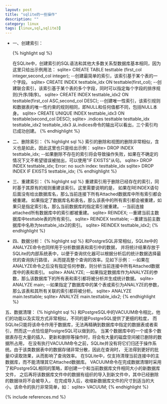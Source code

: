 ```yaml
---
layout: post
title: "sqlite的一些操作"
description: ""
category: linux
tags: [linux,sql,sqlite3]
---
```




* 一、创建索引：

    {% highlight sql %}


    在SQLite中，创建索引的SQL语法和其他大多数关系型数据库基本相同，因为这里只给出示例用法：
    sqlite> CREATE TABLE testtable (first_col integer,second_col integer);
    --创建最简单的索引，该索引基于某个表的一个字段。
    sqlite> CREATE INDEX testtable_idx ON testtable(first_col);
    --创建联合索引，该索引基于某个表的多个字段，同时可以指定每个字段的排序规则(升序/降序)。
    sqlite> CREATE INDEX testtable_idx2 ON testtable(first_col ASC,second_col DESC);
    --创建唯一性索引，该索引规则和数据表的唯一性约束的规则相同，即NULL和任何值都不同，包括NULL本身。
    sqlite> CREATE UNIQUE INDEX testtable_idx3 ON testtable(second_col DESC);
    sqlite> .indices testtable
    testtable_idx
    testtable_idx2
    testtable_idx3
    从.indices命令的输出可以看出，三个索引均已成功创建。
     {% endhighlight %}

* 二、删除索引：
    {% highlight sql %}
    索引的删除和视图的删除非常相似，含义也是如此，因此这里也只是给出示例：
    sqlite> DROP INDEX testtable_idx;
    --如果删除不存在的索引将会导致操作失败，如果在不确定的情况下又不希望错误被抛出，可以使用"IF EXISTS"从句。
    sqlite> DROP INDEX testtable_idx;
    Error: no such index: testtable_idx
    sqlite> DROP INDEX IF EXISTS testtable_idx;
    {% endhighlight %}

* 三、重建索引：
    {% highlight sql %}
    重建索引用于删除已经存在的索引，同时基于其原有的规则重建该索引。这里需要说明的是，
    如果在REINDEX语句后面没有给出数据库名，那么当前连接下所有Attached数据库中所有索引都会被重建。
    如果指定了数据库名和表名，那么该表中的所有索引都会被重建，如果只是指定索引名，那么当前数据库的指定索引被重建。
    --当前连接attached所有数据库中的索引都被重建。
    sqlite> REINDEX;
    --重建当前主数据库中testtable表的所有索引。
    sqlite> REINDEX testtable;
    --重建当前主数据库中名称为testtable_idx2的索引。
    sqlite> REINDEX testtable_idx2;
    {% endhighlight %}

* 四、数据分析：
    {% highlight sql %}
    和PostgreSQL非常相似，SQLite中的ANALYZE命令也同样用于分析数据表和索引中的数据，
    并将统计结果存放于SQLite的内部系统表中，以便于查询优化器可以根据分析后的统计数据选择最优的查询执行路径，
    从而提高整个查询的效率。见如下示例：
    --如果在ANALYZE命令之后没有指定任何参数，则分析当前连接中所有Attached数据库中的表和索引。
    sqlite> ANALYZE;
    --如果指定数据库作为ANALYZE的参数，那么该数据库下的所有表和索引都将被分析并生成统计数据。
    sqlite> ANALYZE main;
    --如果指定了数据库中的某个表或索引为ANALYZE的参数，那么该表和其所有关联的索引都将被分析。
    sqlite> ANALYZE main.testtable;
    sqlite> ANALYZE main.testtable_idx2;
    {% endhighlight %}

五、数据清理：
     {% highlight sql %}
    和PostgreSQL中的VACUUM命令相比，他们的功能以及实现方式非常相似，不同的是PostgreSQL提供了更细的粒度，
    而SQLite只能将该命令作用于数据库，无法再精确到数据库中指定的数据表或者索引，然而这一点恰恰是PostgreSQL可以做到的。
    当某个数据库中的一个或多个数据表存在大量的插入、更新和删除等操作时，将会有大量的磁盘空间被已删除的数据所占用，
    在没有执行VACUUM命令之前，SQLite并没有将它们归还于操作系统。由于该类数据表中的数据存储非常分散，因此在查询时，
    无法得到更好的批量IO读取效果，从而影响了查询效率。
    在SQLite中，仅支持清理当前连接中的主数据库，而不能清理其它Attached数据库。
    VACUUM命令在完成数据清理时采用了和PostgreSQL相同的策略，即创建一个和当前数据库文件相同大小的新数据库文件，
    之后再将该数据库文件中的数据有组织的导入到新文件中，其中已经删除的数据块将不会被导入，
    在完成导入后，收缩新数据库文件的尺寸到适当的大小。该命令的执行非常简单，如：
    sqlite> VACUUM;
    {% endhighlight %}







{% include references.md %}
